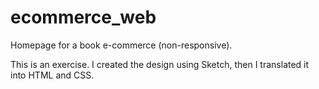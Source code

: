 # ecommerce_web
Homepage for a book e-commerce (non-responsive).

This is an exercise.
I created the design using Sketch, then I translated it into HTML and CSS.
